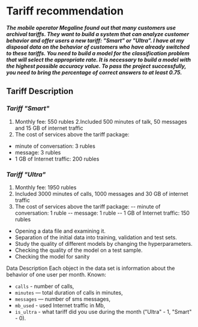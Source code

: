 # Tariff recommendation

***The mobile operator Megaline found out that many customers use archival tariffs. They want to build a system that can analyze customer behavior and offer users a new tariff: "Smart" or "Ultra".
I have at my disposal data on the behavior of customers who have already switched to these tariffs. You need to build a model for the classification problem that will select the appropriate rate.
It is necessary to build a model with the highest possible accuracy value. To pass the project successfully, you need to bring the percentage of correct answers to at least 0.75.***

## Tariff Description
### ***Tariff "Smart"***
1. Monthly fee: 550 rubles
2.Included 500 minutes of talk, 50 messages and 15 GB of internet traffic
3. The cost of services above the tariff package:
- minute of conversation: 3 rubles
- message: 3 rubles
- 1 GB of Internet traffic: 200 rubles
### ***Tariff "Ultra"***
1. Monthly fee: 1950 rubles
2. Included 3000 minutes of calls, 1000 messages and 30 GB of internet traffic
3. The cost of services above the tariff package:
-- minute of conversation: 1 ruble
-- message: 1 ruble
-- 1 GB of Internet traffic: 150 rubles


- Opening a data file and examining it.
- Separation of the initial data into training, validation and test sets.
- Study the quality of different models by changing the hyperparameters.
- Checking the quality of the model on a test sample.
- Checking the model for sanity


Data Description
Each object in the data set is information about the behavior of one user per month. Known:
- `calls` - number of calls,
- `minutes` — total duration of calls in minutes,
- `messages` — number of sms messages,
- `mb_used` - used Internet traffic in Mb,
- `is_ultra` - what tariff did you use during the month ("Ultra" - 1, "Smart" - 0).
